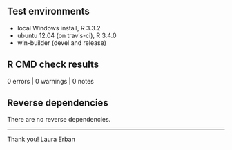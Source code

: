 ## Test environments

* local Windows install, R 3.3.2
* ubuntu 12.04 (on travis-ci), R 3.4.0
* win-builder (devel and release)


## R CMD check results

0 errors | 0 warnings | 0 notes


## Reverse dependencies

There are no reverse dependencies.

---

Thank you!  Laura Erban